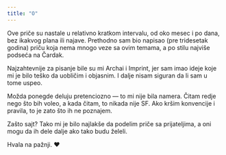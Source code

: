 ```yaml
---
title: "O"
---
```




Ove priče su nastale u relativno kratkom intervalu, od oko mesec i po dana, bez ikakvog plana ili najave. Prethodno sam bio napisao (pre tridesetak godina) priču koja nema mnogo veze sa ovim temama, a po stilu najviše podseća na Čardak.

Najzahtevnije za pisanje bile su mi Archai i Imprint, jer sam imao ideje koje mi je bilo teško da uobličim i objasnim. I dalje nisam siguran da li sam u tome uspeo.

Možda ponegde deluju pretenciozno — to mi nije bila namera. Čitam redje nego što bih voleo, a kada čitam, to nikada nije SF. Ako kršim konvencije i pravila, to je zato što ih ne poznajem.

Zašto sajt? Tako mi je bilo najlakše da podelim priče sa prijateljima, a oni mogu da ih dele dalje ako tako budu želeli.

Hvala na pažnji. ❤
